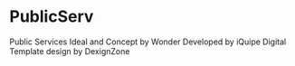 # PublicServ
 Public  Services
 Ideal and Concept by Wonder
 Developed by iQuipe Digital
 Template design by DexignZone
